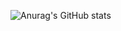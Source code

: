 ![Anurag's GitHub stats](https://github-readme-stats.vercel.app/api?username=div-styl&show_icons=true&theme=tokyonight)
